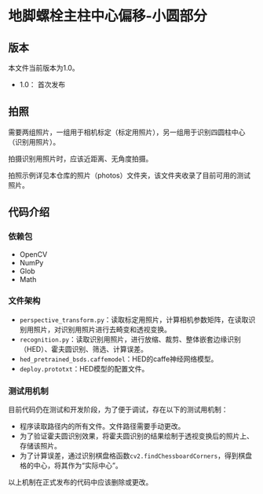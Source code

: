 # 地脚螺栓主柱中心偏移-小圆部分
## 版本
本文件当前版本为1.0。
- 1.0： 首次发布
## 拍照
需要两组照片，一组用于相机标定（标定用照片），另一组用于识别四圆柱中心（识别用照片）。

拍摄识别用照片时，应该近距离、无角度拍摄。

拍照示例详见本仓库的照片（photos）文件夹，该文件夹收录了目前可用的测试照片。
## 代码介绍
### 依赖包
- OpenCV
- NumPy
- Glob
- Math
### 文件架构
- `perspective_transform.py`：读取标定用照片，计算相机参数矩阵，在读取识别用照片，对识别用照片进行去畸变和透视变换。
- `recognition.py`：读取识别用照片，进行放缩、裁剪、整体嵌套边缘识别（HED）、霍夫圆识别、筛选、计算误差。
- `hed_pretrained_bsds.caffemodel`：HED的caffe神经网络模型。
- `deploy.prototxt`：HED模型的配置文件。
### 测试用机制
目前代码仍在测试和开发阶段，为了便于调试，存在以下的测试用机制：
- 程序读取路径内的所有文件。文件路径需要手动更改。
- 为了验证霍夫圆识别效果，将霍夫圆识别的结果绘制于透视变换后的照片上、存储该照片。
- 为了计算误差，通过识别棋盘格函数`cv2.findChessboardCorners`，得到棋盘格的中心，将其作为“实际中心”。

以上机制在正式发布的代码中应该删除或更改。